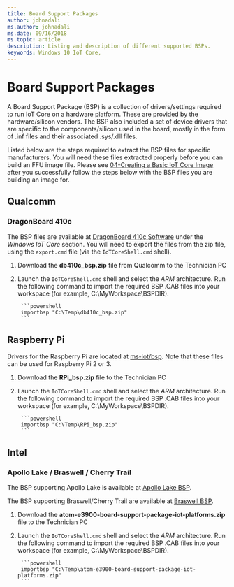 ```yaml
---
title: Board Support Packages
author: johnadali
ms.author: johnadali
ms.date: 09/16/2018 
ms.topic: article 
description: Listing and description of different supported BSPs.
keywords: Windows 10 IoT Core, 
---
```


# Board Support Packages

A Board Support Package (BSP) is a collection of drivers/settings required to run IoT Core on a hardware platform. These are provided by the hardware/silicon vendors. The BSP also included a set of device drivers that are specific to the components/silicon used in the board, mostly in the form of .inf files and their associated .sys/.dll files.

Listed below are the steps required to extract the BSP files for specific manufacturers. You will need these files extracted properly before you can build an FFU image file. Please see [04-Creating a Basic IoT Core Image](04-CreateBasicImage.md) after you successfully follow the steps below with the BSP files you are building an image for.



## Qualcomm
### DragonBoard 410c
The BSP files are available at [DragonBoard 410c Software](https://developer.qualcomm.com/hardware/dragonboard-410c/software) under the *Windows IoT Core* section. You will need to export the files from the zip file, using the `export.cmd` file (via the `IoTCoreShell.cmd` shell).

1. Download the **db410c_bsp.zip** file from Qualcomm to the Technician PC

2. Launch the `IoTCoreShell.cmd` shell and select the *ARM* architecture. Run the following command to import the required BSP .CAB files into your workspace (for example, C:\MyWorkspace\BSPDIR).

        ```powershell
        importbsp "C:\Temp\db410c_bsp.zip"
        ```
        
## Raspberry Pi
Drivers for the Raspberry Pi are located at [ms-iot/bsp](https://github.com/ms-iot/bsp). Note that these files can be used for Raspberry Pi 2 or 3.

1. Download the **RPi_bsp.zip** file to the Technician PC

2. Launch the `IoTCoreShell.cmd` shell and select the *ARM* architecture. Run the following command to import the required BSP .CAB files into your workspace (for example, C:\MyWorkspace\BSPDIR).

        ```powershell
        importbsp "C:\Temp\RPi_bsp.zip"
        ```

## Intel
### Apollo Lake / Braswell / Cherry Trail
The BSP supporting Apollo Lake is available at [Apollo Lake BSP](https://www.intel.com/content/www/us/en/embedded/products/apollo-lake/technical-library.html).

The BSP supporting Braswell/Cherry Trail are available at [Braswell BSP](https://www.intel.com/content/www/us/en/embedded/products/braswell/software-and-drivers.html).

1. Download the **atom-e3900-board-support-package-iot-platforms.zip** file to the Technician PC

2. Launch the `IoTCoreShell.cmd` shell and select the *ARM* architecture. Run the following command to import the required BSP .CAB files into your workspace (for example, C:\MyWorkspace\BSPDIR).

        ```powershell
        importbsp "C:\Temp\atom-e3900-board-support-package-iot-platforms.zip"
        ```
